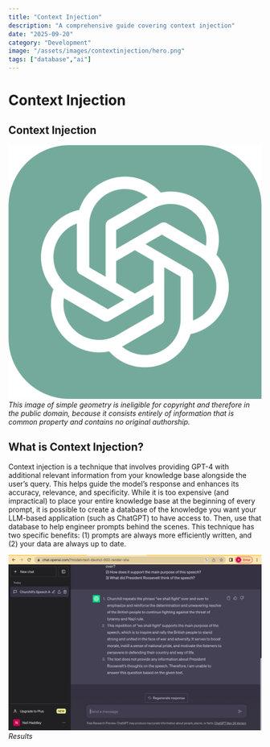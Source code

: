 ```yaml
---
title: "Context Injection"
description: "A comprehensive guide covering context injection"
date: "2025-09-20"
category: "Development"
image: "/assets/images/contextinjection/hero.png"
tags: ["database","ai"]
---
```


# Context Injection

## Context Injection

![](/assets/images/contextinjection/chatgpt-logo.svg)
*This image of simple geometry is ineligible for copyright and therefore in the public domain, because it consists entirely of information that is common property and contains no original authorship.*


## What is Context Injection?

Context injection is a technique that involves providing GPT-4 with additional relevant information from your knowledge base alongside the user’s query. This helps guide the model’s response and enhances its accuracy, relevance, and specificity. While it is too expensive (and impractical) to place your entire knowledge base at the beginning of every prompt, it is possible to create a database of the knowledge you want your LLM-based application (such as ChatGPT) to have access to. Then, use that database to help engineer prompts behind the scenes. This technique has two specific benefits: (1) prompts are always more efficiently written, and (2) your data are always up to date.

![](/assets/images/contextinjection/screen-shot-2023-07-19-at-11.17.35-pm-1836x1268.png)
*Results*
